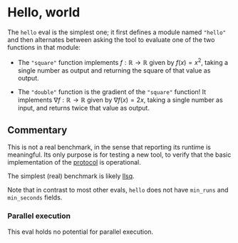 # Hello, world

The `hello` eval is the simplest one; it first defines a module named `"hello"`
and then alternates between asking the tool to evaluate one of the two functions
in that module:

- The `"square"` function implements $f : \mathbb{R} \to \mathbb{R}$ given by
  $f(x) = x^2$, taking a single number as output and returning the square of
  that value as output.

- The `"double"` function is the gradient of the `"square"` function! It
  implements $\nabla f : \mathbb{R} \to \mathbb{R}$ given by $\nabla f(x) = 2x$,
  taking a single number as input, and returns twice that value as output.

## Commentary

This is not a real benchmark, in the sense that reporting its runtime is
meaningful. Its only purpose is for testing a new tool, to verify that the basic
implementation of the [protocol][] is operational.

The simplest (real) benchmark is likely [llsq][].

Note that in contrast to most other evals, `hello` does not have `min_runs` and
`min_seconds` fields.

### Parallel execution

This eval holds no potential for parallel execution.

[protocol]: /CONTRIBUTING.md#types
[llsq]: /evals/llsq
